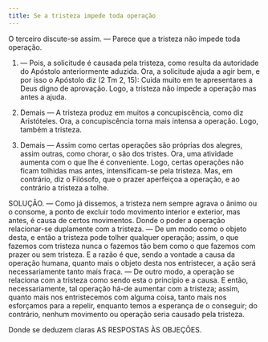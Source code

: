 ```yaml
---
title: Se a tristeza impede toda operação
---
```


O terceiro discute-se assim. — Parece que a tristeza não impede toda operação.  

1. — Pois, a solicitude é causada pela tristeza, como resulta da autoridade do Apóstolo anteriormente aduzida. Ora, a solicitude ajuda a agir bem, e por isso o Apóstolo diz (2 Tm 2, 15): Cuida muito em te apresentares a Deus digno de aprovação. Logo, a tristeza não impede a operação mas antes a ajuda.  

2. Demais — A tristeza produz em muitos a concupiscência, como diz Aristóteles. Ora, a concupiscência torna mais intensa a operação. Logo, também a tristeza.  

3. Demais — Assim como certas operações são próprias dos alegres, assim outras, como chorar, o são dos tristes. Ora, uma atividade aumenta com o que lhe é conveniente. Logo, certas operações não ficam tolhidas mas antes, intensificam-se pela tristeza.  Mas, em contrário, diz o Filósofo, que o prazer aperfeiçoa a operação, e ao contrário a tristeza a tolhe.  

SOLUÇÃO. — Como já dissemos, a tristeza nem sempre agrava o ânimo ou o consome, a ponto de excluir todo movimento interior e exterior, mas antes, é causa de certos movimentos. Donde o poder a operação relacionar-se duplamente com a tristeza. — De um modo como o objeto desta, e então a tristeza pode tolher qualquer operação; assim, o que fazemos com tristeza nunca o fazemos tão bem como o que fazemos com prazer ou sem tristeza. E a razão é que, sendo a vontade a causa da operação humana, quanto mais o objeto desta nos entristecer, a ação será necessariamente tanto mais fraca. — De outro modo, a operação se relaciona com a tristeza como sendo esta o princípio e a causa. E então, necessariamente, tal operação há-de aumentar com a tristeza; assim, quanto mais nos entristecemos com alguma coisa, tanto mais nos esforçamos para a repelir, enquanto temos a esperança de o conseguir; do contrário, nenhum movimento ou operação seria causado pela tristeza.  

Donde se deduzem claras AS RESPOSTAS ÀS OBJEÇÕES.
